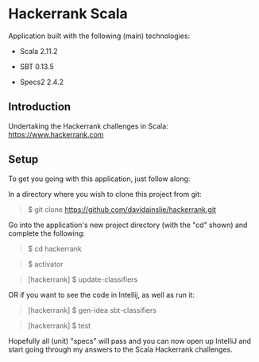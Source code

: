 Hackerrank Scala
================

Application built with the following (main) technologies:

- Scala 2.11.2

- SBT 0.13.5

- Specs2 2.4.2

Introduction
------------

Undertaking the Hackerrank challenges in Scala: https://www.hackerrank.com

Setup
-----

To get you going with this application, just follow along:

In a directory where you wish to clone this project from git:
> $ git clone https://github.com/davidainslie/hackerrank.git

Go into the application's new project directory (with the "cd" shown) and complete the following:
> $ cd hackerrank

> $ activator

> [hackerrank] $ update-classifiers

OR if you want to see the code in Intellij, as well as run it:

> [hackerrank] $ gen-idea sbt-classifiers

> [hackerrank] $ test

Hopefully all (unit) "specs" will pass and you can now open up IntelliJ and start going through my answers to the Scala Hackerrank challenges.